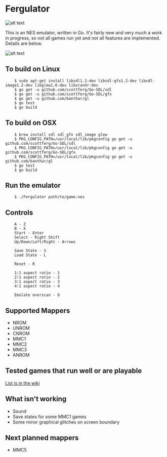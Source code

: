Fergulator
==========
![alt text](https://secure.travis-ci.org/scottferg/Fergulator.png "Travis build status")

This is an NES emulator, written in Go. It's fairly new and very much a work in progress, so not all games run yet and not all features are implemented. Details are below.

![alt text](http://i.imgur.com/QGwdl.png "Metroid")

## To build on Linux

        $ sudo apt-get install libsdl1.2-dev libsdl-gfx1.2-dev libsdl-image1.2-dev libglew1.6-dev libxrandr-dev
        $ go get -u github.com/scottferg/Go-SDL/sdl
        $ go get -u github.com/scottferg/Go-SDL/gfx
        $ go get -u github.com/banthar/gl
        $ go test
        $ go build

## To build on OSX

        $ brew install sdl sdl_gfx sdl_image glew
        $ PKG_CONFIG_PATH=/usr/local/lib/pkgconfig go get -u github.com/scottferg/Go-SDL/sdl
        $ PKG_CONFIG_PATH=/usr/local/lib/pkgconfig go get -u github.com/scottferg/Go-SDL/gfx
        $ PKG_CONFIG_PATH=/usr/local/lib/pkgconfig go get -u github.com/banthar/gl
        $ go test
        $ go build

## Run the emulator

        $ ./Fergulator path/to/game.nes

## Controls

        A - Z
        B - X
        Start - Enter
        Select - Right Shift
        Up/Down/Left/Right - Arrows

        Save State - S
        Load State - L

        Reset - R

        1:1 aspect ratio - 1
        2:1 aspect ratio - 2
        3:1 aspect ratio - 3
        4:1 aspect ratio - 4

        Emulate overscan - O

## Supported Mappers

* NROM
* UNROM
* CNROM
* MMC1
* MMC2
* MMC3
* ANROM

## Tested games that run well or are playable

[List is in the wiki](https://github.com/scottferg/Fergulator/wiki/Tested-Games)

## What isn't working

* Sound
* Save states for some MMC1 games
* Some minor graphical glitches on screen boundary

## Next planned mappers

* MMC5
